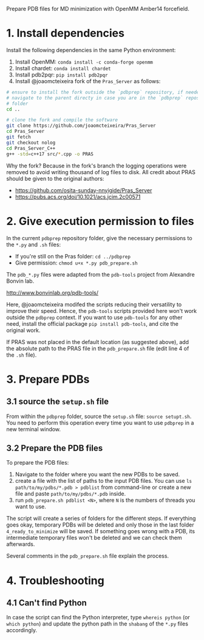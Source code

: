 Prepare PDB files for MD minimization with OpenMM Amber14 forcefield.

# 1. Install dependencies

Install the following dependencies in the same Python environment:

1. Install OpenMM: `conda install -c conda-forge openmm`
1. Install chardet: `conda install chardet`
1. Install pdb2pqr: `pip install pdb2pqr`
1. Install @joaomcteixeira fork of the `Pras_Server` as follows:

```bash
# ensure to install the fork outside the `pdbprep` repository, if needed,
# navigate to the parent directy in case you are in the `pdbprep` repository
# folder
cd ..

# clone the fork and compile the software
git clone https://github.com/joaomcteixeira/Pras_Server
cd Pras_Server
git fetch
git checkout nolog
cd Pras_Server_C++
g++ -std=c++17 src/*.cpp -o PRAS
```

Why the fork? Because in the fork's branch the logging operations were removed
to avoid writing thousand of log files to disk. All credit about PRAS should be
given to the original authors:

* https://github.com/osita-sunday-nnyigide/Pras_Server
* https://pubs.acs.org/doi/10.1021/acs.jcim.2c00571

# 2. Give execution permission to files

In the current `pdbprep` repository folder, give the necessary permissions to
the `*.py` and `.sh` files:

- If you're still on the Pras folder: `cd ../pdbprep`
- Give permission: `chmod u+x *.py pdb_prepare.sh`

The `pdb_*.py` files were adapted from the `pdb-tools` project from Alexandre
Bonvin lab.

http://www.bonvinlab.org/pdb-tools/

Here, @joaomcteixeira modifed the scripts reducing their versatility to
improve their speed. Hence, the `pdb-tools` scripts provided here won't work
outside the `pdbprep` context. If you want to use `pdb-tools` for any other need,
install the official package `pip install pdb-tools`, and cite the original work.

If PRAS was not placed in the default location (as suggested above), add the
absolute path to the PRAS file in the `pdb_prepare.sh` file (edit line 4 of the
`.sh` file).

# 3. Prepare PDBs

## 3.1 source the `setup.sh` file

From within the `pdbprep` folder, source the `setup.sh` file: `source setupt.sh`.
You need to perform this operation every time you want to use `pdbprep` in a new
terminal window.

## 3.2 Prepare the PDB files

To prepare the PDB files:

1. Navigate to the folder where you want the new PDBs to be saved.
1. create a file with the list of paths to the input PDB files.
You can use `ls path/to/my/pdbs/*.pdb > pdblist` from command-line
or create a new file and paste `path/to/my/pdbs/*.pdb` inside.
1. run `pdb_prepare.sh pdblist <N>`, where `N` is the numbers of threads you want to use.

The script will create a series of folders for the different steps. If
everything goes okay, temporary PDBs will be deleted and only those in the last
folder `4_ready_to_minimize` will be saved. If something goes wrong with a
PDB, its intermediate temporary files won't be deleted and we can check them
afterwards.

Several comments in the `pdb_prepare.sh` file explain the process.

# 4. Troubleshooting

## 4.1 Can't find Python

In case the script can find the Python interpreter, type `whereis python` (or
`which python`) and update the python path in the `shabang` of the `*.py` files
accordingly.
